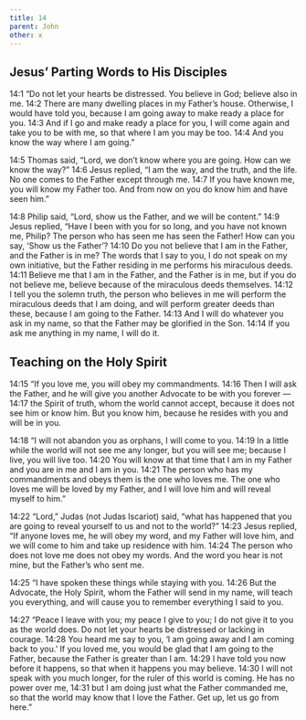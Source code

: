 ```yaml
---
title: 14
parent: John
other: x
---
```


## Jesus’ Parting Words to His Disciples

<a name="14:1">14:1</a> “Do not let your hearts be distressed. You believe in God; believe also in me. <a name="14:2">14:2</a> There are many dwelling places in my Father’s house. Otherwise, I would have told you, because I am going away to make ready a place for you. <a name="14:3">14:3</a> And if I go and make ready a place for you, I will come again and take you to be with me, so that where I am you may be too. <a name="14:4">14:4</a> And you know the way where I am going.”

<a name="14:5">14:5</a> Thomas said, “Lord, we don’t know where you are going. How can we know the way?” <a name="14:6">14:6</a> Jesus replied, “I am the way, and the truth, and the life. No one comes to the Father except through me. <a name="14:7">14:7</a> If you have known me, you will know my Father too. And from now on you do know him and have seen him.”

<a name="14:8">14:8</a> Philip said, “Lord, show us the Father, and we will be content.” <a name="14:9">14:9</a> Jesus replied, “Have I been with you for so long, and you have not known me, Philip? The person who has seen me has seen the Father! How can you say, ‘Show us the Father’? <a name="14:10">14:10</a> Do you not believe that I am in the Father, and the Father is in me? The words that I say to you, I do not speak on my own initiative, but the Father residing in me performs his miraculous deeds. <a name="14:11">14:11</a> Believe me that I am in the Father, and the Father is in me, but if you do not believe me, believe because of the miraculous deeds themselves. <a name="14:12">14:12</a> I tell you the solemn truth, the person who believes in me will perform the miraculous deeds that I am doing, and will perform greater deeds than these, because I am going to the Father. <a name="14:13">14:13</a> And I will do whatever you ask in my name, so that the Father may be glorified in the Son. <a name="14:14">14:14</a> If you ask me anything in my name, I will do it.

## Teaching on the Holy Spirit

<a name="14:15">14:15</a> “If you love me, you will obey my commandments. <a name="14:16">14:16</a> Then I will ask the Father, and he will give you another Advocate to be with you forever — <a name="14:17">14:17</a> the Spirit of truth, whom the world cannot accept, because it does not see him or know him. But you know him, because he resides with you and will be in you.

<a name="14:18">14:18</a> “I will not abandon you as orphans, I will come to you. <a name="14:19">14:19</a> In a little while the world will not see me any longer, but you will see me; because I live, you will live too. <a name="14:20">14:20</a> You will know at that time that I am in my Father and you are in me and I am in you. <a name="14:21">14:21</a> The person who has my commandments and obeys them is the one who loves me. The one who loves me will be loved by my Father, and I will love him and will reveal myself to him.”

<a name="14:22">14:22</a> “Lord,” Judas (not Judas Iscariot) said, “what has happened that you are going to reveal yourself to us and not to the world?” <a name="14:23">14:23</a> Jesus replied, “If anyone loves me, he will obey my word, and my Father will love him, and we will come to him and take up residence with him. <a name="14:24">14:24</a> The person who does not love me does not obey my words. And the word you hear is not mine, but the Father’s who sent me.

<a name="14:25">14:25</a> “I have spoken these things while staying with you. <a name="14:26">14:26</a> But the Advocate, the Holy Spirit, whom the Father will send in my name, will teach you everything, and will cause you to remember everything I said to you.

<a name="14:27">14:27</a> “Peace I leave with you; my peace I give to you; I do not give it to you as the world does. Do not let your hearts be distressed or lacking in courage. <a name="14:28">14:28</a> You heard me say to you, ‘I am going away and I am coming back to you.’ If you loved me, you would be glad that I am going to the Father, because the Father is greater than I am. <a name="14:29">14:29</a> I have told you now before it happens, so that when it happens you may believe. <a name="14:30">14:30</a> I will not speak with you much longer, for the ruler of this world is coming. He has no power over me, <a name="14:31">14:31</a> but I am doing just what the Father commanded me, so that the world may know that I love the Father. Get up, let us go from here.”
